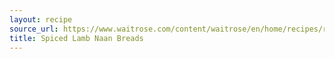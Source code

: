 ```yaml
---
layout: recipe
source_url: https://www.waitrose.com/content/waitrose/en/home/recipes/recipe_directory/s/spiced_lamb_naan_breads_with_saffron_yogurt.html
title: Spiced Lamb Naan Breads
---
```


